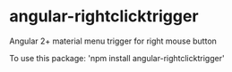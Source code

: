 # angular-rightclicktrigger
Angular 2+ material menu trigger for right mouse button

To use this package: 'npm install angular-rightclicktrigger'
